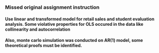### Missed original assignment instruction 

#### Use linear and transformed model for retail sales and student evaluation analysis. Some violative properties for OLS occured in the data like collinearity and autocorrelation 

#### Also, monte carlo simulation was conducted on AR(1) model, some theoretical proofs must be identified. 
